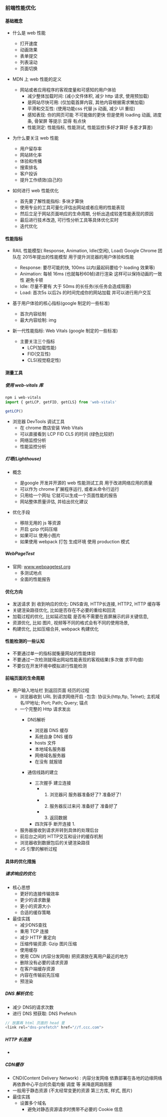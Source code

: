### 前端性能优化
#### 基础概念
- 什么是 web 性能
    - 打开速度
    - 动画效果
    - 表单提交
    - 列表滚动
    - 页面切换
- MDN 上 web 性能的定义
    - 网站或者应用程序的客观度量和可感知的用户体验
        - 减少整体加载时间: (减小文件体积, 减少 http 请求, 使用预加载)
        - 是网站尽快可用: (仅加载首屏内容, 其他内容根据需求懒加载)
        - 平滑和交互性: (使用功能css 代替 js 动画, 减少 UI 重绘)
        - 感知表现: 你的网页可能 不可能做的更快 但是使用 loading 动画, 进度条, 骨架屏 等提示  显得 有点快
        - 性能测定: 性能指标, 性能测试, 性能监控(多好才算好  多差才算差)
- 为什么要关注 web 性能
    - 用户留存率
    - 网站转化率
    - 体验和传播
    - 搜索排名
    - 客户投诉
    - 提升工作绩效(自己的)

- 如何进行 web 性能优化
    - 首先要了解性能指标: 多块才算快
    - 使用专业的工具可量化评估出网站或者应用的性能表现
    - 然后立足于网站页面响应的生命周期, 分析出造成较差性能表现的原因
    - 最后进行技术改造, 可行性分析工具等具体优化实时
    - 迭代优化

#### 性能指标
- RAIL 性能模型( Response, Animation, Idle(空闲), Load) Google Chrome 团队在 2015年提出的性能模型 用于提升浏览器的用户体验和性能
    - Response: 要尽可能的快, 100ms 以内(最起码要给个 loading 效果等)
    - Animation: 每帧 16ms (也就每秒60帧)进行渲染 这样可以保持动画的一致性 避免卡顿
    - Idle: 尽量不要有 大于 50ms 的长任务(长任务会造成阻塞)
    - Load: 首次5s 以后2s 的时间完成你的网站加载 并可以进行用户交互
- 基于用户体验的核心指标(google 制定的一些标准)
    - 首次内容绘制
    - 最大内容绘制: img 

- 新一代性能指标: Web Vitals (google 制定的一些标准)
    - 主要关注三个指标
        - LCP(加载性能)
        - FID(交互性)
        - CLS(视觉稳定性)

#### 测量工具
##### 使用 web-vitals 库
```js
npm i web-vitals
import { getLCP, getFID, getCLS} from 'web-vitals'

getLCP()
```
- 浏览器 DevTools 调试工具
    - 在 chrome 商店安装 Web Vitals
    - 可以直接看到 LCP FID CLS 的时间 (绿色比较好)
    - 网络监控分析
    - 性能监控分析

##### 灯塔(Lighthouse)
- 概念
    - 是google 开发并开源的 web 性能测试工具 用于改进网络应用的质量
    - 可以作为 chrome 扩展程序运行, 或者从命令行运行
    - 只用给一个网址  它就可以生成一个页面性能的报告
    - 网站整体质量评估, 并给出优化建议

- 优化手段
    - 移除无用的 js 等资源
    - 开启 gzip 代码压缩
    - 如果可以 使用小图片
    - 如果使用 webpack 打包  生成环境 使用 production 模式



##### WebPageTest
- 官网: www.webpagetest.org
    - 多测试地点
    - 全面的性能报告

#### 优化方向
- 发送请求 到 收到响应的优化: DNS查询, HTTP长连接, HTTP2, HTTP 缓存等
- 关键渲染路径优化, 比如是否存在不必要的重绘和回流
- 加载过程的优化, 比如延迟加载 是否有不需要在首屏展示的非关键信息, 
- 资源优化, 比如 图片, 视频等不同的格式会有不同的使用场景, 
- 构建优化, 比如压缩合并, webpack 构建优化

#### 性能检测的一些认知
- 不要通过单一的指标就衡量网站的性能体验
- 不要通过一次检测就得出网站性能表现的客观结果(多次做 求平均值)
- 不要仅在开发环境中模拟进行性能检测

#### 前端页面的生命周期
- 用户输入地址栏 到返回页面 经历的过程
    - 浏览器收到 URL 到请求网络开启
        -包含: 协议头(http,ftp, Telnet); 主机域名/IP地址; Port; Path; Query; 锚点
    - 一个完整的 Http 请求发出
        - DNS解析
            - 浏览器 DNS 缓存
            - 系统自身 DNS 缓存
            - hosts 文件
            - 本地域名服务器
            - 网络域名服务器
            - 在没有 就报错

        - 通信线路的建立
            - 三次握手 建立连接 
                - 1. 浏览器问 服务器准备好了?  准备好了! 
                - 2. 服务器反过来问 准备好了 准备好了
                - 3. 返回数据
            - 四次挥手 断开连接
                1. 
    - 服务器接收到请求并转到具体的处理后台
    - 前后台之间的 HTTP交互和设计的缓存机制
    - 浏览器收到数据包后的关键渲染路径
    - JS 引擎的解析过程

#### 具体的优化措施
##### 请求响应的优化
- 核心思想
    - 更好的连接传输效率
    - 更少的请求数量
    - 更小的资源大小
    - 合适的缓存策略
- 最佳实践
    - 减少DNS查找
    - 重用 TCP 连接
    - 减少 HTTP 重定向
    - 压缩传输资源: Gzip 图片压缩
    - 使用缓存
    - 使用 CDN (内容分发网络) 把资源放在离用户最近的地方
    - 删除没有必要的请求资源
    - 在客户端缓存资源
    - 内容在传输前先压缩
    - 预渲染
##### DNS 解析优化
- 减少 DNS的请求次数
- 进行 DNS 预获取: DNS Prefetch

```js
// 放置再 html 页面的 head 里
<link rel="dns-prefetch" href="//f.ccc.com">
```

##### HTTP 长连接
- 

##### CDN缓存
- CND(Content Delivery Network) : 内容分发网络 依靠部署在各地的边缘网络 再依靠中心平台的负载均衡 调度 等 来降底网路阻塞
- 一般用于静态资源 (不太经常变更的资源 第三方库, 样式, 图片)
- 最佳实践
    - 设置多个域名
        - 避免对静态资源请求时携带不必要的 Cookie 信息



